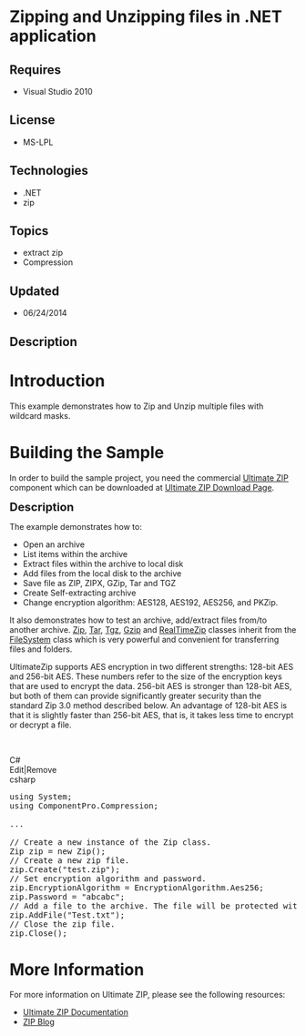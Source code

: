 # Zipping and Unzipping files in .NET application
## Requires
- Visual Studio 2010
## License
- MS-LPL
## Technologies
- .NET
- zip
## Topics
- extract zip
- Compression
## Updated
- 06/24/2014
## Description

<h1>Introduction</h1>
<p>This example demonstrates how to Zip and Unzip multiple files with wildcard masks.<em><br>
</em></p>
<h1><span>Building the Sample</span></h1>
<p>In order to build the sample project, you need the commercial <a href="http://www.componentpro.com/zip.net/">
Ultimate ZIP</a> component which can be downloaded at <a href="http://www.componentpro.com/download/?name=UltimateZip">
Ultimate ZIP Download Page</a>.</p>
<p><span style="font-size:20px; font-weight:bold">Description</span></p>
<p>The example demonstrates how to:</p>
<ul>
<li>Open an archive </li><li>List items within the archive </li><li>Extract files within the archive to local disk </li><li>Add files from the local disk to the archive </li><li>Save file as ZIP, ZIPX, GZip, Tar and TGZ </li><li>Create Self-extracting archive </li><li>Change encryption algorithm: AES128, AES192, AES256, and PKZip. </li></ul>
<p>It also demonstrates how to test an archive, add/extract files from/to another archive.
<a href="http://www.componentpro.com/doc/zip/ComponentPro.Compression.Zip.htm">Zip</a>,
<a href="http://www.componentpro.com/doc/zip/ComponentPro.Compression.Tar.htm">Tar</a>,
<a href="http://www.componentpro.com/doc/zip/ComponentPro.Compression.Tgz.htm">Tgz</a>,
<a href="http://www.componentpro.com/doc/zip/ComponentPro.Compression.Gzip.htm">Gzip</a> and
<a href="http://www.componentpro.com/doc/zip/ComponentPro.Compression.RealTimeZip.htm">
RealTimeZip</a> classes&nbsp;inherit from&nbsp;the <a href="http://www.componentpro.com/doc/zip/ComponentPro.IO.FileSystem.htm">
FileSystem</a> class which is very powerful and convenient for transferring files and folders.</p>
<p>UltimateZip supports AES encryption in two different strengths: 128-bit AES and 256-bit AES. These numbers refer to the size of the encryption keys that are used to encrypt the data. 256-bit AES is stronger than 128-bit AES, but both of them can provide
 significantly greater security than the standard Zip 3.0 method described below. An advantage of 128-bit AES is that it is slightly faster than 256-bit AES, that is, it takes less time to encrypt or decrypt a file.</p>
<p>&nbsp;</p>
<div class="scriptcode">
<div class="pluginEditHolder" pluginCommand="mceScriptCode">
<div class="title"><span>C#</span></div>
<div class="pluginLinkHolder"><span class="pluginEditHolderLink">Edit</span>|<span class="pluginRemoveHolderLink">Remove</span></div>
<span class="hidden">csharp</span>

<div class="preview">
<pre class="csharp"><span class="cs__keyword">using</span>&nbsp;System;&nbsp;
<span class="cs__keyword">using</span>&nbsp;ComponentPro.Compression;&nbsp;
&nbsp;
...&nbsp;
&nbsp;
<span class="cs__com">//&nbsp;Create&nbsp;a&nbsp;new&nbsp;instance&nbsp;of&nbsp;the&nbsp;Zip&nbsp;class.</span>&nbsp;
Zip&nbsp;zip&nbsp;=&nbsp;<span class="cs__keyword">new</span>&nbsp;Zip();&nbsp;
<span class="cs__com">//&nbsp;Create&nbsp;a&nbsp;new&nbsp;zip&nbsp;file.</span>&nbsp;
zip.Create(<span class="cs__string">&quot;test.zip&quot;</span>);&nbsp;
<span class="cs__com">//&nbsp;Set&nbsp;encryption&nbsp;algorithm&nbsp;and&nbsp;password.</span>&nbsp;
zip.EncryptionAlgorithm&nbsp;=&nbsp;EncryptionAlgorithm.Aes256;&nbsp;
zip.Password&nbsp;=&nbsp;<span class="cs__string">&quot;abcabc&quot;</span>;&nbsp;
<span class="cs__com">//&nbsp;Add&nbsp;a&nbsp;file&nbsp;to&nbsp;the&nbsp;archive.&nbsp;The&nbsp;file&nbsp;will&nbsp;be&nbsp;protected&nbsp;with&nbsp;the&nbsp;specified&nbsp;password.</span>&nbsp;
zip.AddFile(<span class="cs__string">&quot;Test.txt&quot;</span>);&nbsp;
<span class="cs__com">//&nbsp;Close&nbsp;the&nbsp;zip&nbsp;file.</span>&nbsp;
zip.Close();</pre>
</div>
</div>
</div>
<ul>
</ul>
<h1>More Information</h1>
<p>For more information on Ultimate ZIP, please see the following resources:</p>
<ul>
<li><a href="http://www.componentpro.com/doc/zip/">Ultimate ZIP Documentation</a>
</li><li><a href="http://zipcomponent.net/">ZIP Blog</a> </li></ul>
